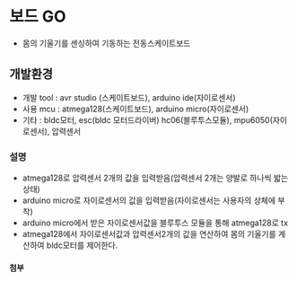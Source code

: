 # 보드 GO

  - 몸의 기울기를 센싱하여 기동하는 전동스케이트보드
  
## 개발환경
  - 개발 tool : avr studio (스케이트보드), arduino ide(자이로센서)
  - 사용 mcu : atmega128(스케이트보드), arduino micro(자이로센서)
  - 기타 : bldc모터, esc(bldc 모터드라이버) hc06(블루투스모듈), mpu6050(자이로센서), 압력센서
  
  
### 설명
  - atmega128로 압력센서 2개의 값을 입력받음(압력센서 2개는 양발로 하나씩 밟는상태)
  - arduino micro로 자이로센서의 값을 입력받음(자이로센서는 사용자의 상체에 부착)
  - arduino micro에서 받은 자이로센서값을 블루투스 모듈을 통해 atmega128로 tx
  - atmega128에서 자이로센서값과 압력센서2개의 값을 연산하여 몸의 기울기를 계산하여 bldc모터를 제어한다.
 
#### 첨부
